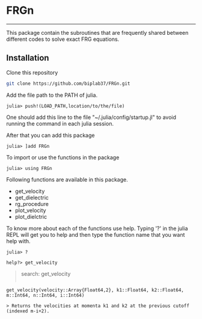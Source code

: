 # FRGn
---

This package contain the subroutines that are frequently shared between different codes to solve exact FRG equations.

## Installation

Clone this repository
```bash
git clone https://github.com/biplab37/FRGn.git
```

Add the file path to the PATH of julia.
```julia-repl
julia> push!(LOAD_PATH,location/to/the/file)
```
One should add this line to the file "~/.julia/config/startup.jl" to avoid running the command in each julia session.

After that you can add this package
```julia-repl
julia> ]add FRGn
```
To import or use the functions in the package
```julia-repl
julia> using FRGn
```

Following functions are available in this package.

 - get_velocity
 - get_dielectric
 - rg_procedure
 - plot_velocity
 - plot_dielctric

To know more about each of the functions use help.
Typing '?' in the julia REPL will get you to help and then type the function name that you want help with.

```julia-repl
julia> ?
```

```julia-repl
help?> get_velocity
```
> search: get_velocity
> ```julia
    get_velocity(velocity::Array{Float64,2}, k1::Float64, k2::Float64, m::Int64, n::Int64, i::Int64)
```
> Returns the velocities at momenta k1 and k2 at the previous cutoff (indexed m-i+2).
